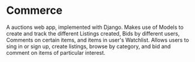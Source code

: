 # Commerce

A auctions web app, implemented with Django.
Makes use of Models to create and track the different Listings created, Bids by different users, Comments on certain items, and items in user's Watchlist.
Allows users to sing in or sign up, create listings, browse by category, and bid and comment on items of particular interest.
